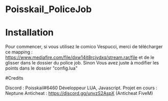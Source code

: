 # Poisskail_PoliceJob

# Installation

Pour commencer, si vous utilisez le comico Vespucci, merci de télécharger ce mapping : https://www.mediafire.com/file/dxw14it8rcjydxq/stream.rar/file et de le glisser dans le dossier du police job.
Sinon
Vous avez juste à modifier les points dans le dossier "config.lua"

#Credits

Discord : Poisskail#6460
Développeur LUA, Javascript.
Projet en cours : Neptune Anticheat : https://discord.gg/unvzS2AspX (Anticheat FiveM)
